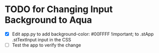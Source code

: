 # TODO for Changing Input Background to Aqua

- [x] Edit app.py to add background-color: #00FFFF !important; to .stApp .stTextInput input in the CSS
- [ ] Test the app to verify the change
